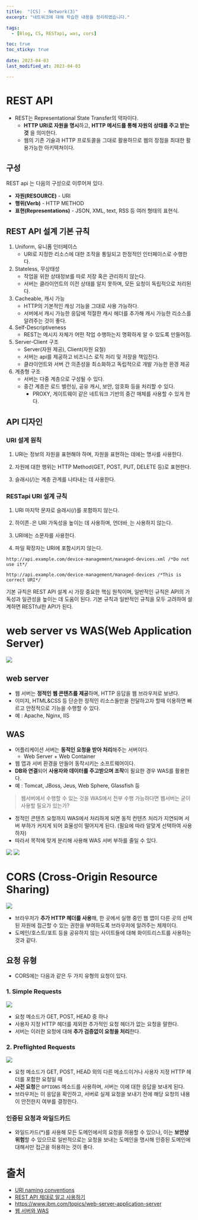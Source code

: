```yaml
---
title:  "[CS] - Network(3)"
excerpt: "네트워크에 대해 학습한 내용을 정리하였습니다."

tags:
  - [Blog, CS, RESTapi, was, cors]

toc: true
toc_sticky: true
 
date: 2023-04-03
last_modified_at: 2023-04-03

---
```


# REST API

- REST는 Representational State Transfer의 약자이다.
	- **HTTP URI로 자원을 명시**하고, **HTTP 메서드를 통해 자원의 상태를 주고 받는 것** 을 의미한다.
	- 웹의 기존 기술과 HTTP 프로토콜을 그대로 활용하므로 웹의 장점을 최대한 활용가능한 아키텍쳐이다.

## 구성

REST api 는 다음의 구성으로 이루어져 있다.

-   **자원(RESOURCE)** - URI 
-   **행위(Verb)** - HTTP METHOD
-   **표현(Representations)**  - JSON, XML, text, RSS 등 여러 형태의 표현식.


## REST API 설계 기본 규칙

1. Uniform, 유니폼 인터페이스
	- URI로 지정한 리소스에 대한 조작을 통일되고 한정적인 인터페이스로 수행한다.
2. Stateless, 무상태성
	- 작업을 위한 상태정보를 따로 저장 혹은 관리하지 않는다.
	- 서버는 클라이언트의 이전 상태를 알지 못하며, 모든 요청이 독립적으로 처리된다.
3. Cacheable, 캐시 가능
	- HTTP의 기본적인 캐싱 기능을 그대로 사용 가능하다.
	- 서버에서 캐시 가능한 응답에 적절한 캐시 헤더를 추가해 캐시 가능한 리소스를 알려주는 것이 좋다.
4. Self-Descriptiveness
	 - REST는 메시지 자체가 어떤 작업 수행하는지 명확하게 알 수 있도록 만들어짐.
5. Server-Client 구조
	- Server(자원 제공), Client(자원 요철)
	- 서버는 api를 제공하고 비즈니스 로직 처리 및 저장을 책임진다.
	- 클라이언트와 서버 간 의존성을 최소화하고 독립적으로 개발 가능한 환경 제공
6. 계층형 구조
	- 서버는 다중 계층으로 구성될 수 있다.
	- 중간 계층은 로드 밸런싱, 공유 캐시, 보안, 암호화 등을 처리할 수 있다.
		- PROXY, 게이트웨이 같은 네트워크 기반의 중간 매체를 사용할 수 있게 한다.

## API 디자인

### URI 설계 원칙

1.  URI는 정보의 자원을 표현해야 하며, 자원을 표현하는 데에는 명사를 사용한다.

2.  자원에 대한 행위는 HTTP Method(GET, POST, PUT, DELETE 등)로 표현한다.

3.  슬래시(/)는 계층 관계를 나타내는 데 사용한다.

### RESTapi URI 설계 규칙

1.  URI 마지막 문자로 슬래시(/)를 포함하지 않는다.

2.  하이픈`-`은 URI 가독성을 높이는 데 사용하며, 언더바`_`는 사용하지 않는다.

3.  URI에는 소문자를 사용한다.

4.  파일 확장자는 URI에 포함시키지 않는다.

```
http://api.example.com/device-management/managed-devices.xml /*Do not use it*/ 

http://api.example.com/device-management/managed-devices /*This is correct URI*/
```

기본 규칙은 REST API 설계 시 가장 중요한 핵심 원칙이며, 일반적인 규칙은 API의 가독성과 일관성을 높이는 데 도움이 된다. 기본 규칙과 일반적인 규칙을 모두 고려하여 설계하면 RESTful한 API가 된다.

# web server vs WAS(Web Application Server)

![](https://pxd-fed-blog.web.app/static/98086380203b786f68feca1caaf60028/e2d25/image01.png)

## web server

- 웹 서버는 **정적인 웹 콘텐츠를 제공**하며, HTTP 응답을 웹 브라우저로 보낸다.
- 이미지, HTML&CSS 등 단순한 정적인 리소스들만을 전달하고자 할때 이용하면 빠르고 안정적으로 기능을 수행할 수 있다.
- 예 : Apache, Nginx, IIS

## WAS

- 어플리케이션 서버는 **동적인 요청을 받아 처리**해주는 서버이다.
	- Web Server + Web Container
- 웹 앱과 서버 환경을 만들어 동작시키는 소프트웨어이다.
- **DB와 연결**되어 **사용자와 데이터를 주고받으며 조작**이 필요한 경우 WAS를 활용한다.
- 예 : Tomcat, JBoss, Jeus, Web Sphere, Glassfish 등

> 웹서버에서 수행할 수 있는 것을 WAS에서 전부 수행 가능하다면 웹서버는 굳이 사용할 필요가 있는가?

- 정적인 콘텐츠 요청까지 WAS에서 처리하게 되면 동적 컨텐츠 처리가 지연되며 서버 부하가 커지게 되어 효율성이 떨어지게 된다. (필요에 따라 알맞게 선택하여 사용하자)
- 따라서 목적에 맞게 분리해 사용해 WAS 서버 부하를 줄일 수 있다.

![](https://pxd-fed-blog.web.app/static/a7c04fa2f38670b4d2186deeda15d809/c6d67/image04.png)
![](https://pxd-fed-blog.web.app/static/091433d6a624f8b1f869037fa94a666e/ace37/image05.png)

# CORS (Cross-Origin Resource Sharing)

![](https://developer.mozilla.org/en-US/docs/Web/HTTP/CORS/cors_principle.png)

- 브라우저가 **추가 HTTP 헤더를 사용**해, 한 곳에서 실행 중인 웹 앱이 다른 곳의 선택된 자원에 접근할 수 있는 권한을 부여하도록 브라우저에 알려주는 체제이다.
- 도메인/호스트/포트 등을 공유하지 않는 사이트들에 대해 화이트리스트를 사용하는 것과 같다.

## 요청 유형

- CORS에는 다음과 같은 두 가지 유형의 요청이 있다.

### 1. Simple Requests

![](https://developer.mozilla.org/en-US/docs/Web/HTTP/CORS/simple-req.png)

- 요청 메소드가 GET, POST, HEAD 중 하나
- 사용자 지정 HTTP 헤더를 제외한 추가적인 요청 헤더가 없는 요청을 말한다.
- 서버는 이러한 요청에 대해 **추가 검증없이 요청을 처리**한다.

### 2. Preflighted Requests

![](https://developer.mozilla.org/en-US/docs/Web/HTTP/CORS/preflight_correct.png)

- 요청 메소드가 GET, POST, HEAD 외의 다른 메소드이거나 사용자 지정 HTTP 헤더를 포함한 요청일 때
- **사전 요청**은 `OPTIONS` 메소드를 사용하며, 서버는 이에 대한 응답을 보내게 된다.
- 브라우저는 이 응답을 확인하고, 서버로 실제 요청을 보내기 전에 해당 요청의 내용이 안전한지 여부를 결정한다.

### 인증된 요청과 와일드카드

- 와일드카드(\*)를 사용해 모든 도메인에서의 요청을 허용할 수 있으나, 이는 **보안상 위험**할 수 있으므로 일반적으로는 요청을 보내는 도메인을 명시해 인증된 도메인에 대해서만 접근을 허용하는 것이 좋다.

# 출처

- [URI naming conventions](https://restfulapi.net/resource-naming/)
- [REST API 제대로 알고 사용하기](https://meetup.nhncloud.com/posts/92)
- https://www.ibm.com/topics/web-server-application-server
- [웹 서버와 WAS](https://pxd-fed-blog.web.app/webserver-was/)